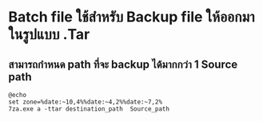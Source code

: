 # Batch file ใช้สำหรับ Backup file ให้ออกมาในรูปแบบ .Tar 
## สามารถกำหนด path ที่จะ backup ได้มากกว่า 1 Source path
~~~
@echo
set zone=%date:~10,4%%date:~4,2%%date:~7,2%
7za.exe a -ttar destination_path  Source_path
~~~
